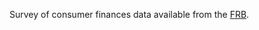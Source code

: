 Survey of consumer finances data available from the [FRB](https://www.federalreserve.gov/econres/scfindex.htm).
